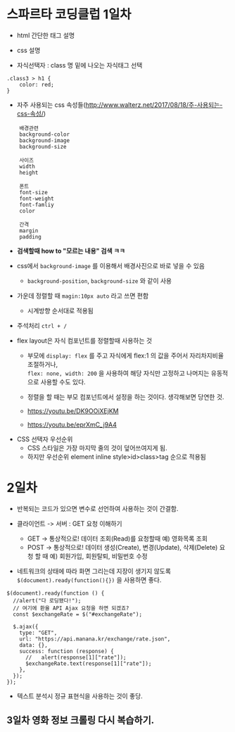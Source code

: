 # 스파르타 코딩클럽 1일차

- html 간단한 태그 설명

- css 설명
- 자식선택자 : class 명 밑에 나오는 자식태그 선택

```
.class3 > h1 {
	color: red;
}
```

- 자주 사용되는 css 속성들(http://www.walterz.net/2017/08/18/주-사용되는-css-속성/)

```
    배경관련
    background-color
    background-image
    background-size

    사이즈
    width
    height

    폰트
    font-size
    font-weight
    font-famliy
    color

    간격
    margin
    padding
```

- <b>검색할때 how to "모르는 내용" 검색 ㅋㅋ</b>

- css에서 `background-image` 를 이용해서 배경사진으로 바로 넣을 수 있음

  - `background-position`, `background-size` 와 같이 사용

- 가운데 정렬할 때 `magin:10px auto` 라고 쓰면 편함

  - 시계방향 순서대로 적용됨

- 주석처리 `ctrl + /`

- flex layout은 자식 컴포넌트를 정렬할때 사용하는 것

  - 부모에 `display: flex` 를 주고 자식에게 flex:1 의 값을 주어서 자리차지비율 조절하거나, <br>
    `flex: none, width: 200` 을 사용하여 해당 자식만 고정하고 나머지는 유동적으로 사용할 수도 있다.

  - 정렬을 할 때는 부모 컴포넌트에서 설정을 하는 것이다. 생각해보면 당연한 것.
  - https://youtu.be/DK9OOiXEjKM
  - https://youtu.be/eprXmC_j9A4

* CSS 선택자 우선순위
  - CSS 스타일은 가장 마지막 줄의 것이 덮어쓰여지게 됨.
  - 하지만 우선순위 element inline style>id>class>tag 순으로 적용됨

# 2일차

- 반복되는 코드가 있으면 변수로 선언하여 사용하는 것이 간결함.

- 클라이언트 -> 서버 : GET 요청 이해하기

  - GET -> 통상적으로! 데이터 조회(Read)를 요청할때
    예) 영화목록 조회
  - POST -> 통상적으로! 데이터 생성(Create), 변경(Update), 삭제(Delete) 요청 할 때
    예) 회원가입, 회원탈퇴, 비밀번호 수정

- 네트워크의 상태에 따라 화면 그리는데 지장이 생기지 않도록 `$(document).ready(function(){})` 을 사용하면 좋다.

```
$(document).ready(function () {
  //alert("다 로딩됐다!");
  // 여기에 환율 API Ajax 요청을 하면 되겠죠?
  const $exchangeRate = $("#exchangeRate");

  $.ajax({
    type: "GET",
    url: "https://api.manana.kr/exchange/rate.json",
    data: {},
    success: function (response) {
      //   alert(response[1]["rate"]);
      $exchangeRate.text(response[1]["rate"]);
    },
  });
});
```

- 텍스트 분석시 정규 표현식을 사용하는 것이 좋당.

## 3일차 영화 정보 크롤링 다시 복습하기.
